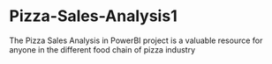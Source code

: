 # Pizza-Sales-Analysis1
The Pizza Sales Analysis in PowerBI project is a valuable resource for anyone in the different food chain of pizza industry 
